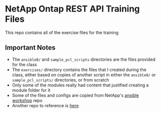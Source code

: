 # NetApp Ontap REST API Training Files

This repo contains all of the exercise files for the training

## Important Notes

- The `ansible0/` and `sample_pcl_scripts` directories are the files provided for the class
- The `exercises/` directory contains the files that I created during the class, either based on copies of another script in either the `ansible0/` or `sample_pcl_scripts/` directories, or from scratch
- Only some of the modules really had content that justified creating a module folder for it
- Some of the files and configs are copied from NetApp's [ansible workshop]("https://github.com/netapp-devops/ansible") repo
- Another repo to reference is [here]("https://github.com/nichoalasbernstein/netapp-python-restapi-course-examples")
